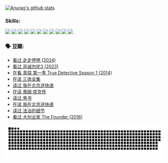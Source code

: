 
[![Anurag's github stats](https://github-readme-stats.vercel.app/api?username=w940853815)](https://github.com/anuraghazra/github-readme-stats)

### Skills:

<code><img height="32" src="https://cdn.jsdelivr.net/npm/simple-icons@v5/icons/python.svg"></code>
<code><img height="32" src="https://cdn.jsdelivr.net/npm/simple-icons@v5/icons/javascript.svg"></code>
<code><img height="32" src="https://cdn.jsdelivr.net/npm/simple-icons@v5/icons/django.svg"></code>
<code><img height="32" src="https://cdn.jsdelivr.net/npm/simple-icons@v5/icons/flask.svg"></code>
<code><img height="32" src="https://cdn.jsdelivr.net/npm/simple-icons@v5/icons/vuetify.svg"></code>
<code><img height="32" src="https://cdn.jsdelivr.net/npm/simple-icons@v5/icons/git.svg"></code>
<code><img height="32" src="https://cdn.jsdelivr.net/npm/simple-icons@v5/icons/docker.svg"></code>
<code><img height="32" src="https://cdn.jsdelivr.net/npm/simple-icons@v5/icons/postgresql.svg"></code>
<code><img height="32" src="https://cdn.jsdelivr.net/npm/simple-icons@v5/icons/elasticsearch.svg"></code>
<code><img height="32" src="https://cdn.jsdelivr.net/npm/simple-icons@v5/icons/macos.svg"></code>
<code><img height="32" src="https://cdn.jsdelivr.net/npm/simple-icons@v5/icons/linux.svg"></code>

### 🗣 豆瓣:

<!-- DOUBAN-ACTIVITIES:START -->
- [看过 走走停停‎ (2024)](https://www.douban.com/people/136069238/status/4684430230/?_i=23976089)
- [看过 非诚勿扰3‎ (2023)](https://www.douban.com/people/136069238/status/4676324100/?_i=23976089)
- [在看 真探 第一季 True Detective Season 1‎ (2014)](https://www.douban.com/people/136069238/status/4673382852/?_i=23976089)
- [在读 三体全集](https://www.douban.com/people/136069238/status/4672842521/?_i=23976089)
- [读过 我在北京送快递](https://www.douban.com/people/136069238/status/4672842036/?_i=23976089)
- [在读 蒂姆·库克传](https://www.douban.com/people/136069238/status/4663517053/?_i=23976089)
- [读过 黑书](https://www.douban.com/people/136069238/status/4663516022/?_i=23976089)
- [在读 我在北京送快递](https://www.douban.com/people/136069238/status/4658098365/?_i=23976089)
- [读过 法治的细节](https://www.douban.com/people/136069238/status/4657347558/?_i=23976089)
- [看过 大创业家 The Founder‎ (2016)](https://www.douban.com/people/136069238/status/4649667693/?_i=23976089)
<!-- DOUBAN-ACTIVITIES:END -->


![Snake animation](https://raw.githubusercontent.com/w940853815/w940853815/output/github-contribution-grid-snake.svg)

<!--
**w940853815/w940853815** is a ✨ _special_ ✨ repository because its `README.md` (this file) appears on your GitHub profile.

Here are some ideas to get you started:

- 🔭 I’m currently working on ...
- 🌱 I’m currently learning ...
- 👯 I’m looking to collaborate on ...
- 🤔 I’m looking for help with ...
- 💬 Ask me about ...
- 📫 How to reach me: ...
- 😄 Pronouns: ...
- ⚡ Fun fact: ...
-->
